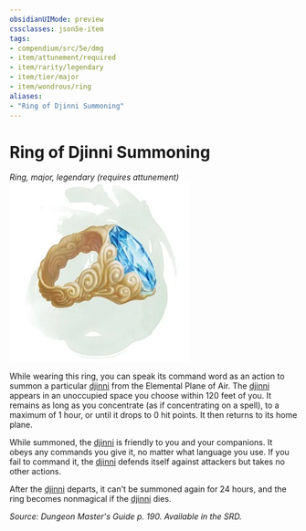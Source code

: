 ```yaml
---
obsidianUIMode: preview
cssclasses: json5e-item
tags:
- compendium/src/5e/dmg
- item/attunement/required
- item/rarity/legendary
- item/tier/major
- item/wondrous/ring
aliases: 
- "Ring of Djinni Summoning"
---
```

# Ring of Djinni Summoning
*Ring, major, legendary (requires attunement)*  
![](https://raw.githubusercontent.com/5etools-mirror-2/5etools-img/main/items/DMG/Ring%20of%20Djinni%20Summoning.webp#right)  


While wearing this ring, you can speak its command word as an action to summon a particular [djinni](/3-Mechanics/CLI/bestiary/elemental/djinni.md) from the Elemental Plane of Air. The [djinni](/3-Mechanics/CLI/bestiary/elemental/djinni.md) appears in an unoccupied space you choose within 120 feet of you. It remains as long as you concentrate (as if concentrating on a spell), to a maximum of 1 hour, or until it drops to 0 hit points. It then returns to its home plane.

While summoned, the [djinni](/3-Mechanics/CLI/bestiary/elemental/djinni.md) is friendly to you and your companions. It obeys any commands you give it, no matter what language you use. If you fail to command it, the [djinni](/3-Mechanics/CLI/bestiary/elemental/djinni.md) defends itself against attackers but takes no other actions.

After the [djinni](/3-Mechanics/CLI/bestiary/elemental/djinni.md) departs, it can't be summoned again for 24 hours, and the ring becomes nonmagical if the [djinni](/3-Mechanics/CLI/bestiary/elemental/djinni.md) dies.

*Source: Dungeon Master's Guide p. 190. Available in the SRD.*